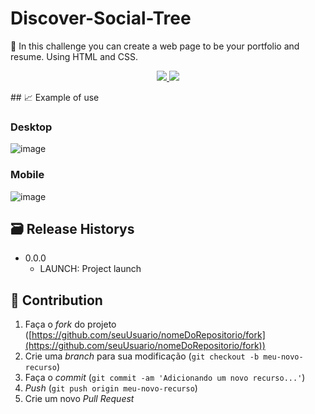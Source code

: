 # Discover-Social-Tree

📜 In this challenge you can create a web page to be your portfolio and resume. Using HTML and CSS.

<p align="center">
<!-- <img src="" alt="Fernando Nunes" border="0"> -->
</p>

<p align="center">

  <a href="https://github.com/DevFernandoNunes">
    <img src="http://img.shields.io/static/v1?label=DEVFERNANDONUNES&message=FOLLOW&color=RED&style=for-the-badge"/>
  </a>
  
  <a align="center">
   <img src="http://img.shields.io/static/v1?label=STATUS&message=CONCLUIDO&color=RED&style=for-the-badge"/>
  </a>
</p>
## 📈 Example of use

### Desktop
![image](https://user-images.githubusercontent.com/95880342/208214686-75692699-5500-4d17-8c6d-e8448fd48545.png)

### Mobile
![image](https://user-images.githubusercontent.com/95880342/208214721-44b24d84-c11c-44b4-a20e-2fc8a10d147d.png)

## 🗃 Release Historys

- 0.0.0
    - LAUNCH: Project launch

## 🚀 Contribution

1. Faça o *fork* do projeto ([https://github.com/seuUsuario/nomeDoRepositorio/fork](https://github.com/seuUsuario/nomeDoRepositorio/fork))
2. Crie uma *branch* para sua modificação (`git checkout -b meu-novo-recurso`)
3. Faça o *commit* (`git commit -am 'Adicionando um novo recurso...'`)
4. *Push* (`git push origin meu-novo-recurso`)
5. Crie um novo *Pull Request*

